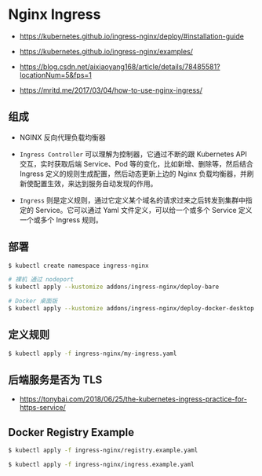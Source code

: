 # Nginx Ingress

* https://kubernetes.github.io/ingress-nginx/deploy/#installation-guide

* https://kubernetes.github.io/ingress-nginx/examples/

* https://blog.csdn.net/aixiaoyang168/article/details/78485581?locationNum=5&fps=1

* https://mritd.me/2017/03/04/how-to-use-nginx-ingress/

## 组成

* NGINX 反向代理负载均衡器

* `Ingress Controller` 可以理解为控制器，它通过不断的跟 Kubernetes API 交互，实时获取后端 Service、Pod 等的变化，比如新增、删除等，然后结合 Ingress 定义的规则生成配置，然后动态更新上边的 Nginx 负载均衡器，并刷新使配置生效，来达到服务自动发现的作用。

* `Ingress` 则是定义规则，通过它定义某个域名的请求过来之后转发到集群中指定的 Service。它可以通过 Yaml 文件定义，可以给一个或多个 Service 定义一个或多个 Ingress 规则。

## 部署

```bash
$ kubectl create namespace ingress-nginx

# 裸机 通过 nodeport
$ kubectl apply --kustomize addons/ingress-nginx/deploy-bare

# Docker 桌面版
$ kubectl apply --kustomize addons/ingress-nginx/deploy-docker-desktop
```

## 定义规则

```bash
$ kubectl apply -f ingress-nginx/my-ingress.yaml
```

## 后端服务是否为 TLS

* https://tonybai.com/2018/06/25/the-kubernetes-ingress-practice-for-https-service/

## Docker Registry Example

```bash
$ kubectl apply -f ingress-nginx/registry.example.yaml

$ kubectl apply -f ingress-nginx/ingress.example.yaml
```
